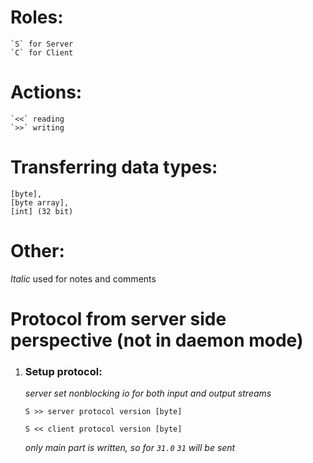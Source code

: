# Roles:

    `S` for Server
    `C` for Client
    
# Actions:

    `<<` reading
    `>>` writing

# Transferring data types:

    [byte], 
    [byte array], 
    [int] (32 bit)
    
    
# Other:
*Italic* used for notes and comments
 
# Protocol from server side perspective (not in daemon mode)

1. ### Setup protocol:

    *server set nonblocking io for both input and output streams*
    
    `S >> server protocol version [byte]`
    
    `S << client protocol version [byte]`
    
    *only main part is written, so for `31.0` `31` will be sent*
    
      
     
   

